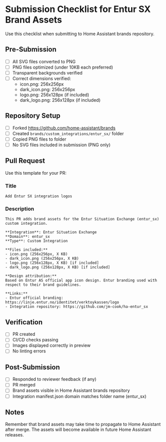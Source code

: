 # Submission Checklist for Entur SX Brand Assets

Use this checklist when submitting to Home Assistant brands repository.

## Pre-Submission

- [ ] All SVG files converted to PNG
- [ ] PNG files optimized (under 10KB each preferred)
- [ ] Transparent backgrounds verified
- [ ] Correct dimensions verified:
  - icon.png: 256x256px
  - dark_icon.png: 256x256px
  - logo.png: 256x128px (if included)
  - dark_logo.png: 256x128px (if included)

## Repository Setup

- [ ] Forked https://github.com/home-assistant/brands
- [ ] Created `brands/custom_integrations/entur_sx/` folder
- [ ] Copied PNG files to folder
- [ ] No SVG files included in submission (PNG only)

## Pull Request

Use this template for your PR:

### Title
```
Add Entur SX integration logos
```

### Description
```
This PR adds brand assets for the Entur Situation Exchange (entur_sx) custom integration.

**Integration**: Entur Situation Exchange
**Domain**: entur_sx
**Type**: Custom Integration

**Files included:**
- icon.png (256x256px, X KB)
- dark_icon.png (256x256px, X KB)
- logo.png (256x128px, X KB) [if included]
- dark_logo.png (256x128px, X KB) [if included]

**Design attribution:**
Based on Entur AS official app icon design. Entur branding used with respect to their brand guidelines.

**Links:**
- Entur official branding: https://linje.entur.no/identitet/verktoykassen/logo
- Integration repository: https://github.com/jm-cook/ha-entur_sx
```

## Verification

- [ ] PR created
- [ ] CI/CD checks passing
- [ ] Images displayed correctly in preview
- [ ] No linting errors

## Post-Submission

- [ ] Responded to reviewer feedback (if any)
- [ ] PR merged
- [ ] Brand assets visible in Home Assistant brands repository
- [ ] Integration manifest.json domain matches folder name (entur_sx)

## Notes

Remember that brand assets may take time to propagate to Home Assistant after merge. The assets will become available in future Home Assistant releases.
